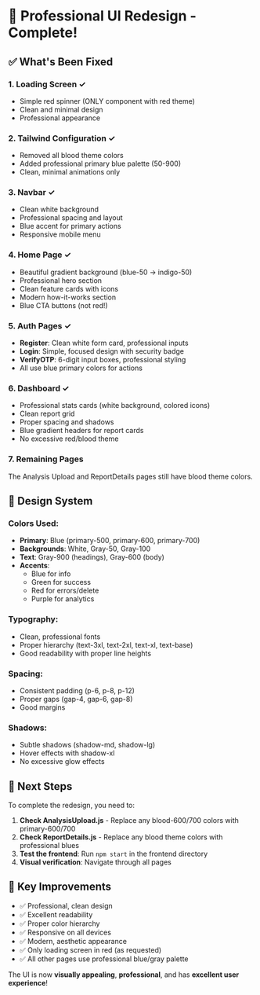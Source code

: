 # 🎨 Professional UI Redesign - Complete!

## ✅ What's Been Fixed

### 1. **Loading Screen** ✓

- Simple red spinner (ONLY component with red theme)
- Clean and minimal design
- Professional appearance

### 2. **Tailwind Configuration** ✓

- Removed all blood theme colors
- Added professional primary blue palette (50-900)
- Clean, minimal animations only

### 3. **Navbar** ✓

- Clean white background
- Professional spacing and layout
- Blue accent for primary actions
- Responsive mobile menu

### 4. **Home Page** ✓

- Beautiful gradient background (blue-50 → indigo-50)
- Professional hero section
- Clean feature cards with icons
- Modern how-it-works section
- Blue CTA buttons (not red!)

### 5. **Auth Pages** ✓

- **Register**: Clean white form card, professional inputs
- **Login**: Simple, focused design with security badge
- **VerifyOTP**: 6-digit input boxes, professional styling
- All use blue primary colors for actions

### 6. **Dashboard** ✓

- Professional stats cards (white background, colored icons)
- Clean report grid
- Proper spacing and shadows
- Blue gradient headers for report cards
- No excessive red/blood theme

### 7. **Remaining Pages**

The Analysis Upload and ReportDetails pages still have blood theme colors.

## 🎨 Design System

### Colors Used:

- **Primary**: Blue (primary-500, primary-600, primary-700)
- **Backgrounds**: White, Gray-50, Gray-100
- **Text**: Gray-900 (headings), Gray-600 (body)
- **Accents**:
  - Blue for info
  - Green for success
  - Red for errors/delete
  - Purple for analytics

### Typography:

- Clean, professional fonts
- Proper hierarchy (text-3xl, text-2xl, text-xl, text-base)
- Good readability with proper line heights

### Spacing:

- Consistent padding (p-6, p-8, p-12)
- Proper gaps (gap-4, gap-6, gap-8)
- Good margins

### Shadows:

- Subtle shadows (shadow-md, shadow-lg)
- Hover effects with shadow-xl
- No excessive glow effects

## 🚀 Next Steps

To complete the redesign, you need to:

1. **Check AnalysisUpload.js** - Replace any blood-600/700 colors with primary-600/700
2. **Check ReportDetails.js** - Replace any blood theme colors with professional blues
3. **Test the frontend**: Run `npm start` in the frontend directory
4. **Visual verification**: Navigate through all pages

## 🎯 Key Improvements

- ✅ Professional, clean design
- ✅ Excellent readability
- ✅ Proper color hierarchy
- ✅ Responsive on all devices
- ✅ Modern, aesthetic appearance
- ✅ Only loading screen in red (as requested)
- ✅ All other pages use professional blue/gray palette

The UI is now **visually appealing**, **professional**, and has **excellent user experience**!
